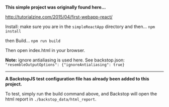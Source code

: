 **This simple project was originally found here...**

http://tutorialzine.com/2015/04/first-webapp-react/

Install:
make sure you are in the `simpleReactApp` directory and then...
`npm install`

then Build...
`npm run build`

Then open index.html in your browser.

**Note:** ignore antialiasing is used here. 
See backstop.json: `"resembleOutputOptions": {"ignoreAntialiasing": true}`

---

**A BackstopJS test configuration file has already been added to this project.**

To test, simply run the build command above, and Backstop will open the html report in `./backstop_data/html_report`.
